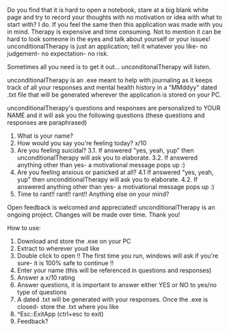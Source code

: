 Do you find that it is hard to open a notebook, stare at a big blank white page and try to record your thoughts with no motivation or idea with what to start with? I do. If you feel the same then this application was made with you in mind. Therapy is expensive and time consuming. Not to mention it can be hard to look someone in the eyes and talk about yourself or your issues! unconditionalTherapy is just an application; tell it whatever you like- no judgement- no expectation- no risk.

Sometimes all you need is to get it out... unconditonalTherapy will listen.

unconditionalTherapy is an .exe meant to help with journaling as it keeps track of all your responses and mental health history in a "MMddyy" dated .txt file that will be generated wherever the application is stored on your PC.

unconditionalTherapy's questions and responses are personalized to YOUR NAME and it will ask you the following questions (these questions and responses are paraphrased)

1. What is your name?
2. How would you say you're feeling today? x/10
3. Are you feeling suicidal?
3.1. If answered "yes, yeah, yup" then unconditionalTherapy will ask you to elaborate.
3.2. If answered anything other than yes- a motivational message pops up :)
4. Are you feeling anxious or panicked at all?
4.1  If answered "yes, yeah, yup" then unconditionalTherapy will ask you to elaborate.
4.2. If answered anything other than yes- a motivational message pops up :)
5. Time to rant!! rant!! rant!! Anything else on your mind?

Open feedback is welcomed and appreciated!
unconditionalTherapy is an ongoing project. Changes will be made over time.
Thank you!

How to use:

1. Download and store the .exe on your PC
2. Extract to wherever youd like
3. Double click to open
	!! The first time you run, windows will ask if you're sure- it is 100% safe to continue !!
4. Enter your name (this will be referenced in questions and responses)
5. Answer a x/10 rating
6. Answer questions, it is important to answer either YES or NO to yes/no type of questions
7. A dated .txt will be generated with your responses. Once the .exe is closed- store the .txt where you like
8. ^Esc::ExitApp (ctrl+esc to exit)
9. Feedback?
